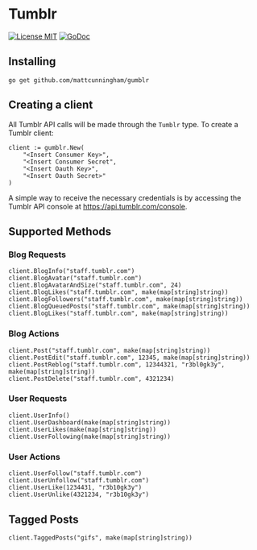 # Tumblr
[![License MIT](https://img.shields.io/npm/l/express.svg)](http://opensource.org/licenses/MIT)
[![GoDoc](http://godoc.org/github.com/mattcunningham/gumblr?status.png)](http://godoc.org/github.com/mattcunningham/gumblr)

## Installing
    go get github.com/mattcunningham/gumblr

## Creating a client
All Tumblr API calls will be made through the `Tumblr` type.  To create a Tumblr client:

    client := gumblr.New(
        "<Insert Consumer Key>",
        "<Insert Consumer Secret",
        "<Insert Oauth Key>",
        "<Insert Oauth Secret>"
    )
A simple way to receive the necessary credentials is by accessing the Tumblr API console at https://api.tumblr.com/console.

## Supported Methods
### Blog Requests
    client.BlogInfo("staff.tumblr.com")
    client.BlogAvatar("staff.tumblr.com")
    client.BlogAvatarAndSize("staff.tumblr.com", 24)
    client.BlogLikes("staff.tumblr.com", make(map[string]string))
    client.BlogFollowers("staff.tumblr.com", make(map[string]string))
    client.BlogQueuedPosts("staff.tumblr.com", make(map[string]string))
    client.BlogLikes("staff.tumblr.com", make(map[string]string))

### Blog Actions
    client.Post("staff.tumblr.com", make(map[string]string))
    client.PostEdit("staff.tumblr.com", 12345, make(map[string]string))
    client.PostReblog("staff.tumblr.com", 12344321, "r3bl0gk3y", make(map[string]string))
    client.PostDelete("staff.tumblr.com", 4321234)

### User Requests
    client.UserInfo()
    client.UserDashboard(make(map[string]string))
    client.UserLikes(make(map[string]string))
    client.UserFollowing(make(map[string]string))

### User Actions
    client.UserFollow("staff.tumblr.com")
    client.UserUnfollow("staff.tumblr.com")
    client.UserLike(1234431, "r3b10gk3y")
    client.UserUnlike(4321234, "r3b10gk3y")

## Tagged Posts
    client.TaggedPosts("gifs", make(map[string]string))
